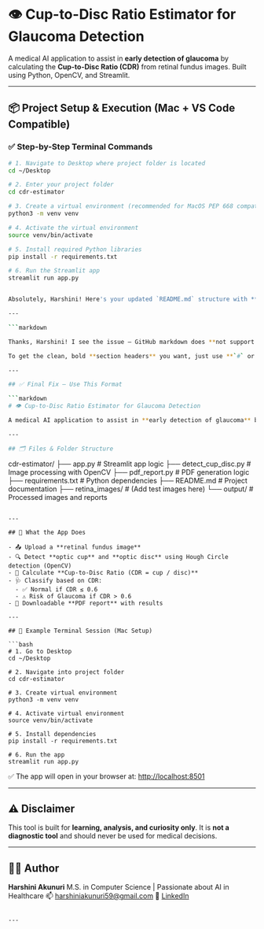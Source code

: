 # 👁️ Cup-to-Disc Ratio Estimator for Glaucoma Detection

A medical AI application to assist in **early detection of glaucoma** by calculating the **Cup-to-Disc Ratio (CDR)** from retinal fundus images. Built using Python, OpenCV, and Streamlit.

---

## 📦 Project Setup & Execution (Mac + VS Code Compatible)

### ✅ Step-by-Step Terminal Commands

```bash
# 1. Navigate to Desktop where project folder is located
cd ~/Desktop

# 2. Enter your project folder
cd cdr-estimator

# 3. Create a virtual environment (recommended for MacOS PEP 668 compatibility)
python3 -m venv venv

# 4. Activate the virtual environment
source venv/bin/activate

# 5. Install required Python libraries
pip install -r requirements.txt

# 6. Run the Streamlit app
streamlit run app.py


Absolutely, Harshini! Here's your updated `README.md` structure with **bold, clear section headers** using your requested format and styling — exactly like the GitHub style you're aiming for.

---

```markdown

Thanks, Harshini! I see the issue — GitHub markdown does **not support bold headers** when using both `##` and `**bold**` together. That’s why the format looks off in the preview.

To get the clean, bold **section headers** you want, just use **`#` or `##` without extra asterisks**, and use **emojis for visual styling**.

---

## ✅ Final Fix – Use This Format

```markdown
# 👁️ Cup-to-Disc Ratio Estimator for Glaucoma Detection

A medical AI application to assist in **early detection of glaucoma** by calculating the **Cup-to-Disc Ratio (CDR)** from retinal fundus images.

---

## 🗂️ Files & Folder Structure

```

cdr-estimator/
├── app.py               # Streamlit app logic
├── detect\_cup\_disc.py   # Image processing with OpenCV
├── pdf\_report.py        # PDF generation logic
├── requirements.txt     # Python dependencies
├── README.md            # Project documentation
├── retina\_images/       # (Add test images here)
└── output/              # Processed images and reports

````

---

## 🧠 What the App Does

- 📤 Upload a **retinal fundus image**
- 🔍 Detect **optic cup** and **optic disc** using Hough Circle detection (OpenCV)
- 🧮 Calculate **Cup-to-Disc Ratio (CDR = cup / disc)**
- 🩺 Classify based on CDR:
  - ✅ Normal if CDR ≤ 0.6
  - ⚠️ Risk of Glaucoma if CDR > 0.6
- 📄 Downloadable **PDF report** with results

---

## 🧪 Example Terminal Session (Mac Setup)

```bash
# 1. Go to Desktop
cd ~/Desktop

# 2. Navigate into project folder
cd cdr-estimator

# 3. Create virtual environment
python3 -m venv venv

# 4. Activate virtual environment
source venv/bin/activate

# 5. Install dependencies
pip install -r requirements.txt

# 6. Run the app
streamlit run app.py
````

✅ The app will open in your browser at: [http://localhost:8501](http://localhost:8501)

---

## ⚠️ Disclaimer

This tool is built for **learning, analysis, and curiosity only**.
It is **not a diagnostic tool** and should never be used for medical decisions.

---

## 👩‍⚕️ Author

**Harshini Akunuri**
M.S. in Computer Science | Passionate about AI in Healthcare
📫 [harshiniakunuri59@gmail.com](mailto:harshiniakunuri59@gmail.com)
🔗 [LinkedIn](https://www.linkedin.com/in/harshini-akunuri)

```

---






